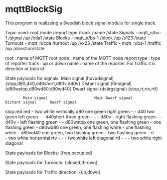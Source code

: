# mqttBlockSig
This program is realizeing a Swedish block signal module for single track.

Topic used:
             root  /node /report type  /track  /name     /state
 Signals   - mqtt_n/bs-1 /signal       /up     /cda1     /state
 Blocks    - mqtt_n/bs-1 /block        /up     /s123     /state
 Turnouts  - mqtt_n/cda  /turnout      /up     /vx23     /state
 Traffic   - mqtt_n/bs-1 /traffic      /up     /direction/state

 root        : name of MQTT root
 node        : name of the MQTT node
 report type : type of reporter
 track       : up or down
 name        : name of the reporter. For traffic it is direction or train id

State payloads for signals:
Main signal (huvudsignal)	{stop,d80,d40,d40short,d80v,d40v}
Distant signal (försignal)	{d80wstop,d80wd80,d80wd40}
Dwarf signal (dvärgsignal)	{stop,rt,rtv,rtf}

			Main signal						Main Dwarf signal		Distant signal		Dwarf signal
 stop		red								red						-					two white vertically
 d80		one green						right green				-					-
 d40		two green						left green				-					-
 d40short	three green						-						-					-
 d80v       -								right flashing green	-					-
 d40v		-								left flashing green		-					-
 d80wstop	one green, one flashing green	-						one flashing green	-
 d80wd80	one green, one flashing white	-						one flashing white	-
 d80wd40	one green, two flashing green	-						two flashing green	-
 rt			-								-						-					two white horizontal
 rtv		-								-						-					two white left diagonal
 rtf		-								-						-					two white right diagonal


State payloads for Blocks:
{free,occupied}

State payloads for Turnouts:
{closed,thrown}

State payloads for Traffic direction:
{up,down}
